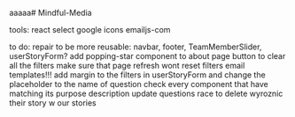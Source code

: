 aaaaa# Mindful-Media

tools:
react select
google icons
emailjs-com

to do:
repair to be more reusable: navbar, footer, TeamMemberSlider, userStoryForm?
add popping-star component to about page
button to clear all the filters
make sure that page refresh wont reset filters
email templates!!!
add margin to the filters in userStoryForm and change the placeholder to the name of question
check every component that have matching its purpose description
update questions
race to delete
wyroznic their story w our stories
